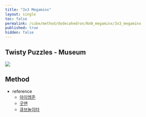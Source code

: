```yaml
---
title: "3x3 Megaminx"
layout: single
toc: false
permalink: /cube/method/dodecahedron/NxN_megaminx/3x3_megaminx
published: true
hidden: false
---
```


<head>
  <base target="_blank">
</head>



## Twisty Puzzles - Museum

<a href="https://twistypuzzles.com/app/museum/museum_showitem.php?pkey=650">
  <img src="https://twistypuzzles.com/museum/large/00650-01.jpg">
</a>



## Method

- reference
  - [아이엠준](https://youtu.be/2NUsMclrD-0)
  - [굿맨](https://youtu.be/0U90izHIHfw)
  - [큐브놀이터](https://youtu.be/51_Iv6DU8r8)
